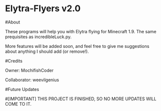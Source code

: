 # Elytra-Flyers v2.0

#About

These programs will help you with Elytra flying for Minecraft 1.9. The same prequisites as incredibleLuck.py.

More features will be added soon, and feel free to give me suggestions about anything I should add (or remove!).

#Credits

Owner: MochifishCoder

Collaborator: weevilgenius

#Future Updates

#[IMPORTANT] THIS PROJECT IS FINISHED, SO NO MORE UPDATES WILL COME TO IT.
